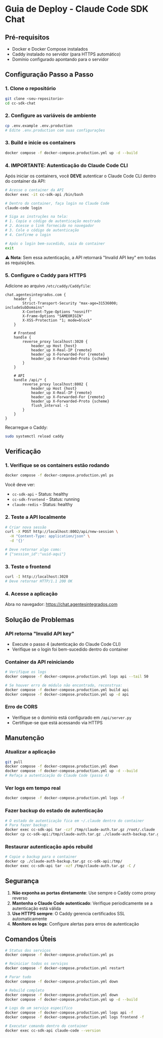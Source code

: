# Guia de Deploy - Claude Code SDK Chat

## Pré-requisitos
- Docker e Docker Compose instalados
- Caddy instalado no servidor (para HTTPS automático)
- Domínio configurado apontando para o servidor

## Configuração Passo a Passo

### 1. Clone o repositório
```bash
git clone <seu-repositorio>
cd cc-sdk-chat
```

### 2. Configure as variáveis de ambiente
```bash
cp .env.example .env.production
# Edite .env.production com suas configurações
```

### 3. Build e inicie os containers
```bash
docker compose -f docker-compose.production.yml up -d --build
```

### 4. **IMPORTANTE: Autenticação do Claude Code CLI**

Após iniciar os containers, você **DEVE** autenticar o Claude Code CLI dentro do container da API:

```bash
# Acesse o container da API
docker exec -it cc-sdk-api /bin/bash

# Dentro do container, faça login no Claude Code
claude-code login

# Siga as instruções na tela:
# 1. Copie o código de autenticação mostrado
# 2. Acesse o link fornecido no navegador
# 3. Cole o código de autenticação
# 4. Confirme o login

# Após o login bem-sucedido, saia do container
exit
```

⚠️ **Nota**: Sem essa autenticação, a API retornará "Invalid API key" em todas as requisições.

### 5. Configure o Caddy para HTTPS

Adicione ao arquivo `/etc/caddy/Caddyfile`:

```caddy
chat.agentesintegrados.com {
    header {
        Strict-Transport-Security "max-age=31536000; includeSubDomains"
        X-Content-Type-Options "nosniff"
        X-Frame-Options "SAMEORIGIN"
        X-XSS-Protection "1; mode=block"
    }

    # Frontend
    handle {
        reverse_proxy localhost:3020 {
            header_up Host {host}
            header_up X-Real-IP {remote}
            header_up X-Forwarded-For {remote}
            header_up X-Forwarded-Proto {scheme}
        }
    }

    # API
    handle /api/* {
        reverse_proxy localhost:8002 {
            header_up Host {host}
            header_up X-Real-IP {remote}
            header_up X-Forwarded-For {remote}
            header_up X-Forwarded-Proto {scheme}
            flush_interval -1
        }
    }
}
```

Recarregue o Caddy:
```bash
sudo systemctl reload caddy
```

## Verificação

### 1. Verifique se os containers estão rodando
```bash
docker compose -f docker-compose.production.yml ps
```

Você deve ver:
- `cc-sdk-api` - Status: healthy
- `cc-sdk-frontend` - Status: running
- `claude-redis` - Status: healthy

### 2. Teste a API localmente
```bash
# Criar nova sessão
curl -X POST http://localhost:8002/api/new-session \
  -H "Content-Type: application/json" \
  -d '{}'

# Deve retornar algo como:
# {"session_id":"uuid-aqui"}
```

### 3. Teste o frontend
```bash
curl -I http://localhost:3020
# Deve retornar HTTP/1.1 200 OK
```

### 4. Acesse a aplicação
Abra no navegador: https://chat.agentesintegrados.com

## Solução de Problemas

### API retorna "Invalid API key"
- Execute o passo 4 (autenticação do Claude Code CLI)
- Verifique se o login foi bem-sucedido dentro do container

### Container da API reiniciando
```bash
# Verifique os logs
docker compose -f docker-compose.production.yml logs api --tail 50

# Se houver erro de módulo não encontrado, reconstrua:
docker compose -f docker-compose.production.yml build api
docker compose -f docker-compose.production.yml up -d api
```

### Erro de CORS
- Verifique se o domínio está configurado em `/api/server.py`
- Certifique-se que está acessando via HTTPS

## Manutenção

### Atualizar a aplicação
```bash
git pull
docker compose -f docker-compose.production.yml down
docker compose -f docker-compose.production.yml up -d --build
# Refaça a autenticação do Claude Code (passo 4)
```

### Ver logs em tempo real
```bash
docker compose -f docker-compose.production.yml logs -f
```

### Fazer backup do estado de autenticação
```bash
# O estado de autenticação fica em ~/.claude dentro do container
# Para fazer backup:
docker exec cc-sdk-api tar -czf /tmp/claude-auth.tar.gz /root/.claude
docker cp cc-sdk-api:/tmp/claude-auth.tar.gz ./claude-auth-backup.tar.gz
```

### Restaurar autenticação após rebuild
```bash
# Copie o backup para o container
docker cp ./claude-auth-backup.tar.gz cc-sdk-api:/tmp/
docker exec cc-sdk-api tar -xzf /tmp/claude-auth.tar.gz -C /
```

## Segurança

1. **Não exponha as portas diretamente**: Use sempre o Caddy como proxy reverso
2. **Mantenha o Claude Code autenticado**: Verifique periodicamente se a autenticação está válida
3. **Use HTTPS sempre**: O Caddy gerencia certificados SSL automaticamente
4. **Monitore os logs**: Configure alertas para erros de autenticação

## Comandos Úteis

```bash
# Status dos serviços
docker compose -f docker-compose.production.yml ps

# Reiniciar todos os serviços
docker compose -f docker-compose.production.yml restart

# Parar tudo
docker compose -f docker-compose.production.yml down

# Rebuild completo
docker compose -f docker-compose.production.yml down
docker compose -f docker-compose.production.yml up -d --build

# Logs de um serviço específico
docker compose -f docker-compose.production.yml logs api -f
docker compose -f docker-compose.production.yml logs frontend -f

# Executar comando dentro do container
docker exec cc-sdk-api claude-code --version
```